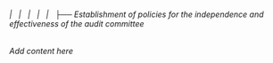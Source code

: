 ###### |   |   |   |   |   ├── Establishment of policies for the independence and effectiveness of the audit committee

*Add content here*